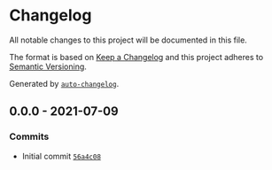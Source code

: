 # Changelog

All notable changes to this project will be documented in this file.

The format is based on [Keep a Changelog](https://keepachangelog.com/en/1.0.0/)
and this project adheres to [Semantic Versioning](https://semver.org/spec/v2.0.0.html).

Generated by [`auto-changelog`](https://github.com/CookPete/auto-changelog).

## 0.0.0 - 2021-07-09

### Commits

- Initial commit [`56a4c08`](https://github.com/BenAHawker/python-qr-generator/commit/56a4c086d344f8569a1d5cd515f0a9a231378c16)
